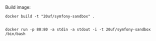 Build image:

    docker build -t "20uf/symfony-sandbox" . 


    docker run -p 80:80 -a stdin -a stdout -i -t 20uf/symfony-sandbox /bin/bash





